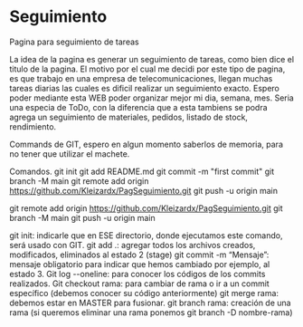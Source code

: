 # Seguimiento
Pagina para seguimiento de tareas

La idea de la pagina es generar un seguimiento de tareas, como bien dice el titulo de la pagina.
El motivo por el cual me decidi por este tipo de pagina, es que trabajo en una empresa de telecomunicaciones, llegan muchas tareas diarias las cuales es dificil realizar un seguimiento exacto.
Espero poder mediante esta WEB poder organizar mejor mi dia, semana, mes.
Seria una especia de ToDo, con la diferencia que a esta tambiens se podra agrega un seguimiento de materiales, pedidos, listado de stock, rendimiento.


Commands de GIT, espero en algun momento saberlos de memoria, para no tener que utilizar el machete.

Comandos.
git init
git add README.md
git commit -m "first commit"
git branch -M main
git remote add origin https://github.com/Kleizardx/PagSeguimiento.git
git push -u origin main


git remote add origin https://github.com/Kleizardx/PagSeguimiento.git
git branch -M main
git push -u origin main


git init: indicarle que en ESE directorio, donde ejecutamos este comando, será usado con GIT.
git add .: agregar todos los archivos creados, modificados, eliminados al estado 2 (stage)
git commit -m “Mensaje”: mensaje obligatorio para indicar que hemos cambiado por ejemplo, al estado 3.
Git log --oneline: para conocer los códigos de los commits realizados.
Git checkout rama: para cambiar de rama o ir a un commit específico (debemos conocer su código anteriormente) 
git merge rama: debemos estar en MASTER para fusionar.
git branch rama: creación de una rama (si queremos eliminar una rama ponemos git branch -D nombre-rama)
